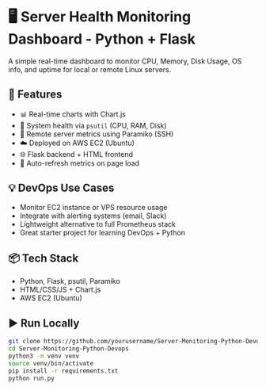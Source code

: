 # 🖥️ Server Health Monitoring Dashboard - Python + Flask

A simple real-time dashboard to monitor CPU, Memory, Disk Usage, OS info, and uptime for local or remote Linux servers.

## 🚀 Features

- 📊 Real-time charts with Chart.js
- 🧠 System health via `psutil` (CPU, RAM, Disk)
- 🔐 Remote server metrics using Paramiko (SSH)
- ☁️ Deployed on AWS EC2 (Ubuntu)
- 🌐 Flask backend + HTML frontend
- 🔄 Auto-refresh metrics on page load

## 💡 DevOps Use Cases

- Monitor EC2 instance or VPS resource usage
- Integrate with alerting systems (email, Slack)
- Lightweight alternative to full Prometheus stack
- Great starter project for learning DevOps + Python

## 📦 Tech Stack

- Python, Flask, psutil, Paramiko
- HTML/CSS/JS + Chart.js
- AWS EC2 (Ubuntu)

## ▶️ Run Locally

```bash
git clone https://github.com/yourusername/Server-Monitoring-Python-Devops.git
cd Server-Monitoring-Python-Devops
python3 -m venv venv
source venv/bin/activate
pip install -r requirements.txt
python run.py
